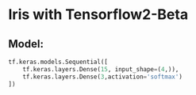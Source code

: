 # Iris with Tensorflow2-Beta

## Model:

```python
tf.keras.models.Sequential([
    tf.keras.layers.Dense(15, input_shape=(4,)),
    tf.keras.layers.Dense(3,activation='softmax')
])
```
